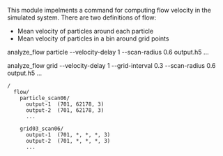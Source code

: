 This module impelments a command for computing flow velocity in the simulated
system. There are two definitions of flow:

- Mean velocity of particles around each particle
- Mean velocity of particles in a bin around grid points


analyze_flow particle --velocity-delay 1 --scan-radius 0.6 output.h5 ...

analyze_flow grid --velocity-delay 1 --grid-interval 0.3 --scan-radius 0.6 output.h5 ...


```
/
  flow/
    particle_scan06/
      output-1  (701, 62178, 3)
      output-2  (701, 62178, 3)
      ...

    grid03_scan06/
      output-1  (701, *, *, *, 3)
      output-2  (701, *, *, *, 3)
      ...
```
